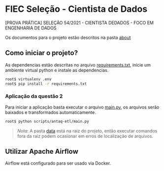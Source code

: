 # FIEC Seleção - Cientista de Dados

[PROVA PRÁTICA] SELEÇÃO 54/2021 - CIENTISTA DEDADOS - FOCO EM ENGENHARIA DE DADOS

Os documentos para o projeto estão descritos na pasta [about](about/)

## Como iniciar o projeto?

As dependencias estão descritas no arquivo [requirements.txt](requirements.txt),
inicie um ambiente virtual python e instale as dependencias.

```bash
root$ virtualenv .env
root$ pip install -r requirements.txt
```

### Aplicação da questão 2

Para iniciar a aplicação basta executar o arquivo
[main.py](scripts/antaq-etl/main.py), os arquivos serão baixados e transformados
automaticamente.

```bash
root$ python scripts/antaq-etl/main.py
```

> _Nota_: A pasta [data](data/) está na raiz do projeto, então executar comandos
> fora da raiz podem ocasionar em erros de localização de arquivos.

## Utilizar Apache Airflow

Airflow está configurado para ser usado via Docker.
